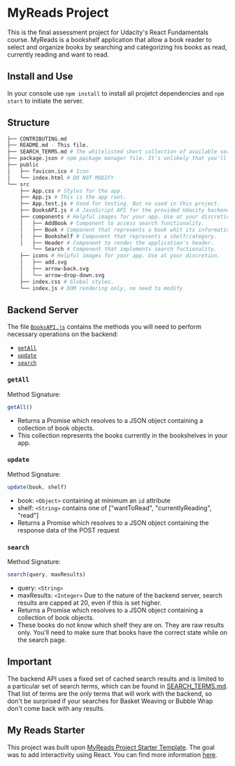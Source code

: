# MyReads Project

This is the final assessment project for Udacity's React Fundamentals course. MyReads is a bookshelf application that allow a book reader to select and organize books by searching and categorizing his books as read, currently reading and want to read.

## Install and Use

In your console use `npm install` to install all projetct dependencies and `npm start` to initiate the server.


## Structure
```bash
├── CONTRIBUTING.md
├── README.md - This file.
├── SEARCH_TERMS.md # The whitelisted short collection of available search terms for you to use.
├── package.json # npm package manager file. It's unlikely that you'll need to modify this.
├── public
│   ├── favicon.ico # Icon
│   └── index.html # DO NOT MODIFY
└── src
    ├── App.css # Styles for the app.
    ├── App.js # This is the app root.
    ├── App.test.js # Used for testing. But no used in this project.
    ├── BooksAPI.js # A JavaScript API for the provided Udacity backend. Instructions for the methods are below.
    ├── components # Helpful images for your app. Use at your discretion.
    │   ├── AddBook # Component to access search functionality.
    │   ├── Book # Component that represents a book whit its informations and hability to add it to a shelf/category.
    │   ├── Bookshelf # Component that represents a shelf/category.
    │   ├── Header # Component to render the application's header.
        └── Search # Component that implements search fuctionality.
    ├── icons # Helpful images for your app. Use at your discretion.
    │   ├── add.svg
    │   ├── arrow-back.svg
    │   └── arrow-drop-down.svg
    ├── index.css # Global styles.
    └── index.js # DOM rendering only, no need to modify
```

## Backend Server

The  file [`BooksAPI.js`](src/BooksAPI.js) contains the methods you will need to perform necessary operations on the backend:

* [`getAll`](#getall)
* [`update`](#update)
* [`search`](#search)

### `getAll`

Method Signature:

```js
getAll()
```

* Returns a Promise which resolves to a JSON object containing a collection of book objects.
* This collection represents the books currently in the bookshelves in your app.

### `update`

Method Signature:

```js
update(book, shelf)
```

* book: `<Object>` containing at minimum an `id` attribute
* shelf: `<String>` contains one of ["wantToRead", "currentlyReading", "read"]  
* Returns a Promise which resolves to a JSON object containing the response data of the POST request

### `search`

Method Signature:

```js
search(query, maxResults)
```

* query: `<String>`
* maxResults: `<Integer>` Due to the nature of the backend server, search results are capped at 20, even if this is set higher.
* Returns a Promise which resolves to a JSON object containing a collection of book objects.
* These books do not know which shelf they are on. They are raw results only. You'll need to make sure that books have the correct state while on the search page.

## Important
The backend API uses a fixed set of cached search results and is limited to a particular set of search terms, which can be found in [SEARCH_TERMS.md](SEARCH_TERMS.md). That list of terms are the _only_ terms that will work with the backend, so don't be surprised if your searches for Basket Weaving or Bubble Wrap don't come back with any results.

## My Reads Starter

This project was built upon [MyReads Project Starter Template](https://github.com/udacity/reactnd-project-myreads-starter). The goal was to add interactivity using React. You can find more information [here](https://github.com/udacity/reactnd-project-myreads-starter/blob/master/README.md).